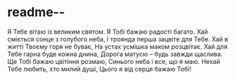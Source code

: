 # readme--
Я Тебе вітаю із великим святом. Я Тобі бажаю радості багато. Хай сміється сонце з голубого неба, І троянда перша зацвіте для Тебе. Хай в житті Твоєму горя не буває, На устах усмішка маком розцвітає. Хай для Тебе гарна буде кожна днина, Дорога матусю – будь завжди щаслива. Ще Тобі бажаю цвітіння розмаю, Синього неба і все, що я маю. Нехай Тебе любить, хто милий душі, Цього я від серця бажаю Тобі!
